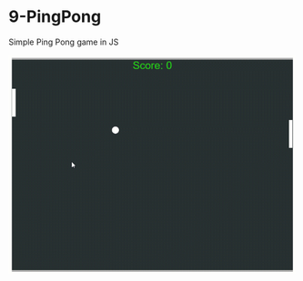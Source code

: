# 9-PingPong
Simple Ping Pong game in JS

![Screen from program](https://raw.githubusercontent.com/DummyTeam/9-PingPong/master/art/PingPong.gif)
